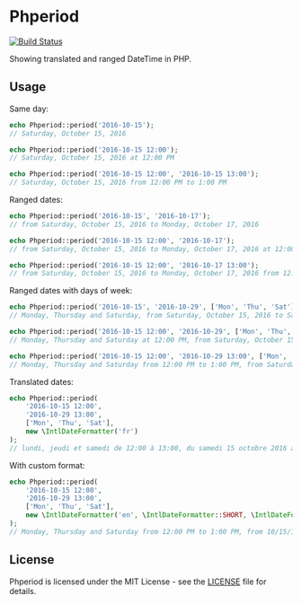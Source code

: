 Phperiod
========

[![Build Status](https://travis-ci.org/maidmaid/phperiod.svg?branch=master)](https://travis-ci.org/maidmaid/phperiod)

Showing translated and ranged DateTime in PHP.

Usage
-----

Same day:

```php
echo Phperiod::period('2016-10-15');
// Saturday, October 15, 2016

echo Phperiod::period('2016-10-15 12:00');
// Saturday, October 15, 2016 at 12:00 PM

echo Phperiod::period('2016-10-15 12:00', '2016-10-15 13:00');
// Saturday, October 15, 2016 from 12:00 PM to 1:00 PM
```

Ranged dates:

```php
echo Phperiod::period('2016-10-15', '2016-10-17');
// from Saturday, October 15, 2016 to Monday, October 17, 2016

echo Phperiod::period('2016-10-15 12:00', '2016-10-17');
// from Saturday, October 15, 2016 to Monday, October 17, 2016 at 12:00 PM

echo Phperiod::period('2016-10-15 12:00', '2016-10-17 13:00');
// from Saturday, October 15, 2016 to Monday, October 17, 2016 from 12:00 PM to 1:00 PM
```

Ranged dates with days of week: 

```php
echo Phperiod::period('2016-10-15', '2016-10-29', ['Mon', 'Thu', 'Sat']);
// Monday, Thursday and Saturday, from Saturday, October 15, 2016 to Saturday, October 29, 2016

echo Phperiod::period('2016-10-15 12:00', '2016-10-29', ['Mon', 'Thu', 'Sat']);
// Monday, Thursday and Saturday at 12:00 PM, from Saturday, October 15, 2016 to Saturday, October 29, 2016

echo Phperiod::period('2016-10-15 12:00', '2016-10-29 13:00', ['Mon', 'Thu', 'Sat']);
// Monday, Thursday and Saturday from 12:00 PM to 1:00 PM, from Saturday, October 15, 2016 to Saturday, October 29, 2016
```

Translated dates:

```php
echo Phperiod::period(
    '2016-10-15 12:00',
    '2016-10-29 13:00',
    ['Mon', 'Thu', 'Sat'],
    new \IntlDateFormatter('fr')
);
// lundi, jeudi et samedi de 12:00 à 13:00, du samedi 15 octobre 2016 au samedi 29 octobre 2016
```

With custom format:

```php
echo Phperiod::period(
    '2016-10-15 12:00',
    '2016-10-29 13:00',
    ['Mon', 'Thu', 'Sat'],
    new \IntlDateFormatter('en', \IntlDateFormatter::SHORT, \IntlDateFormatter::SHORT)
);
// Monday, Thursday and Saturday from 12:00 PM to 1:00 PM, from 10/15/16 to 10/29/16
```

License
-------

Phperiod is licensed under the MIT License - see the [LICENSE](LICENSE) file for details.
